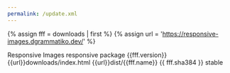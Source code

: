 ```yaml
---
permalink: /update.xml
---
```


{% assign fff = downloads | first %}
{% assign url = 'https://responsive-images.dgrammatiko.dev/' %}

<?xml version="1.0" encoding="utf-8"?>
<updates>
  <update>
    <name>Responsive Images</name>
    <element>responsive</element>
    <type>package</type>
    <version>{{fff.version}}</version>
    <infourl title="Responsive Images">{{url}}downloads/index.html</infourl>
    <downloads>
      <downloadurl type="full" format="zip">{{url}}dist/{{fff.name}}</downloadurl>
    </downloads>
    <sha384>{{ fff.sha384 }}</sha384>
    <targetplatform name="joomla" version="4.0.6"/>
    <tags>
      <tag>stable</tag>
    </tags>
  </update>
</updates>
